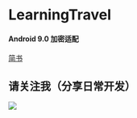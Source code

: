 # LearningTravel

#### Android 9.0 加密适配
[简书](https://www.jianshu.com/p/4533f43022f7)
## 请关注我（分享日常开发）
![](https://upload-images.jianshu.io/upload_images/3376017-07f0d1861da91bce.jpg?imageMogr2/auto-orient/strip%7CimageView2/2/w/1240)

